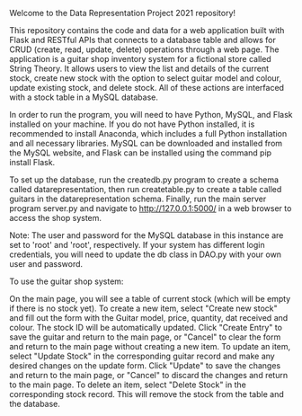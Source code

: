 Welcome to the Data Representation Project 2021 repository!

This repository contains the code and data for a web application built with Flask and RESTful APIs that connects to a database table and allows for CRUD (create, read, update, delete) operations through a web page. The application is a guitar shop inventory system for a fictional store called String Theory. It allows users to view the list and details of the current stock, create new stock with the option to select guitar model and colour, update existing stock, and delete stock. All of these actions are interfaced with a stock table in a MySQL database.

In order to run the program, you will need to have Python, MySQL, and Flask installed on your machine. If you do not have Python installed, it is recommended to install Anaconda, which includes a full Python installation and all necessary libraries. MySQL can be downloaded and installed from the MySQL website, and Flask can be installed using the command pip install Flask.

To set up the database, run the createdb.py program to create a schema called datarepresentation, then run createtable.py to create a table called guitars in the datarepresentation schema. Finally, run the main server program server.py and navigate to http://127.0.0.1:5000/ in a web browser to access the shop system.

Note: The user and password for the MySQL database in this instance are set to 'root' and 'root', respectively. If your system has different login credentials, you will need to update the db class in DAO.py with your own user and password.

To use the guitar shop system:

On the main page, you will see a table of current stock (which will be empty if there is no stock yet).
To create a new item, select "Create new stock" and fill out the form with the Guitar model, price, quantity, dat received and colour. The stock ID will be automatically updated. Click "Create Entry" to save the guitar and return to the main page, or "Cancel" to clear the form and return to the main page without creating a new item.
To update an item, select "Update Stock" in the corresponding guitar record and make any desired changes on the update form. Click "Update" to save the changes and return to the main page, or "Cancel" to discard the changes and return to the main page.
To delete an item, select "Delete Stock" in the corresponding stock record. This will remove the stock from the table and the database.